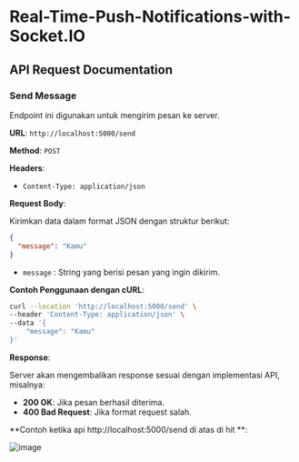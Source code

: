 # Real-Time-Push-Notifications-with-Socket.IO

## API Request Documentation

### Send Message

Endpoint ini digunakan untuk mengirim pesan ke server.

**URL**: `http://localhost:5000/send`

**Method**: `POST`

**Headers**:

- `Content-Type: application/json`

**Request Body**:

Kirimkan data dalam format JSON dengan struktur berikut:

```json
{
  "message": "Kamu"
}
```

- `message` : String yang berisi pesan yang ingin dikirim.

**Contoh Penggunaan dengan cURL**:

```bash
curl --location 'http://localhost:5000/send' \
--header 'Content-Type: application/json' \
--data '{
    "message": "Kamu"
}'
```

**Response**:

Server akan mengembalikan response sesuai dengan implementasi API, misalnya:

- **200 OK**: Jika pesan berhasil diterima.
- **400 Bad Request**: Jika format request salah.

**Contoh ketika api http://localhost:5000/send di atas di hit **:

  ![image](https://github.com/user-attachments/assets/3db9a850-12a4-4ed8-8d7a-603357f23962)

